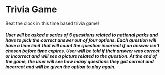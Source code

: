 # Trivia Game

Beat the clock in this time based trivia game!

##### User will be asked a series of 5 questions related to national parks and have to pick the correct answer out of four options. Each question will have a time limit that will count the question incorrect if an answer isn't chosen before time expires. User will be told if their answer was correct or incorrect and will see a picture related to the question. At the end of the game, the user will see how many questions they got correct and incorrect and will be given the option to play again.
